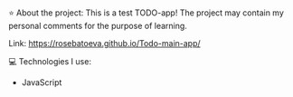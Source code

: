 ⭐ About the project: This is a test TODO-app! The project may contain my personal comments for the purpose of learning.

Link: https://rosebatoeva.github.io/Todo-main-app/

💻 Technologies I use:

* JavaScript


